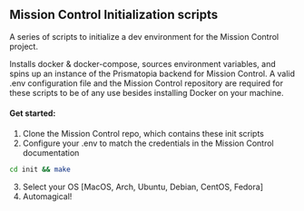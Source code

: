 ## Mission Control Initialization scripts

A series of scripts to initialize a dev environment for the Mission Control project.

Installs docker & docker-compose, sources environment variables, and spins up an instance of the Prismatopia backend for Mission Control. A valid .env configuration file and the Mission Control repository are required for these scripts to be of any use besides installing Docker on your machine.

#### Get started:

1. Clone the Mission Control repo, which contains these init scripts
2. Configure your .env to match the credentials in the Mission Control documentation
```bash
cd init && make
```
3. Select your OS [MacOS, Arch, Ubuntu, Debian, CentOS, Fedora]
4. Automagical!

